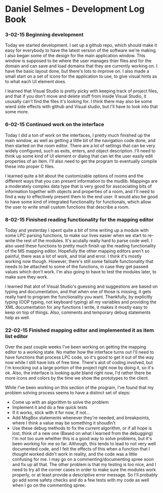 # Daniel Selmes  - Development Log Book

### 3-02-15 Beginning development
Today we started development. I set up a github repo, which should make it easy for everybody to have the latest version of the software we're making. I also began some of the design for the main application window. This window is supposed to be where the user manages thier files and for the domain and can save and load domains that they are currently working on. I have the basic layout done, but there's lots to improve on. I also made a small start on a set of icons for the application to use, to give visual hints as to what each UI element does. 

I learned that Visual Studio is pretty picky with keeping track of project files, and that if you don't move and delete stuff from inside Visual Studio, it ususally can't find the files it's looking for. I think there may also be some wierd side effects with github and Visual studio, but I'll have to look into that some more. 

### 6-02-15 Continued work on the interface
Today I did a ton of work on the interfaces, I pretty much finished up the main window, as well as getting a little bit of the navigation code done, and then started on the room editor. There are a lot of settings that can be very widely configured, such as exits, enters, and object description. I'll need to think up some kind of UI element or dialog that can let the user easily edit properties of an item. I'll also need to get the program to eventually compile these into proper C files.

I learned quite a bit about the customizable options of rooms and the different ways that you can present information to the mudlib. Mappings are a moderately complex data type that is very good for asscociating bits of information together with objects and properties of a room, and I'll need to find a way to effectively present them to the end user. It would also be good to have some kind of integrated functionality for functionals, which allow the user to write small custom functions that describe a room. 

### 8-02-15 Finished reading functionality for the mapping editor
Today and yesterday I spent quite a bit of time writing up a module with some LPC parsing functions, to make our lives easier when we start to re-write the rest of the modules. It's acutally really hard to parse code well. I also used these functions to pretty much finish up the reading functionality of the MS mapping editor. Hopefully the other mapping editors aren't so painful, there was a lot of work, and trial and error. I think it's mostly working now though. However, there's still some failsafe functionality that needs to be attached to some of the functions, in case they get passed values which don't work. I'm also going to have to test the modules later, to make sure they work.

I learned that alot of Visual Studio's guessing and suggestions are based on typing and documentation, and that when one of those is missing, it gets really hard to program the functionality you want. Thankfully, by explicitly typing (OOP typing, not keyboard typing) all my variables and providing the XML documentation for any functions I write, it makes it mostly easy to keep on top of things. Also, comments and temporary debug statements help as well.

### 22-02-15 Finished mapping editor and implemented it as item list editor
Over the past couple weeks I've been working on getting the mapping editor to a working state. No matter how the interface turns out I'll need to have functions that process LPC code, so it's good to get it out of the way now while I still have lots of free time. There's alot of coding involved, but I'm knocking out a large portion of the project right now by doing it, so it's ok. Also, the interface is looking quite bland right now, I'd rather there be more icons and colors by the time we show the prototypes to the client.  

While I've been working on this section of the program, I've found that my problem solving process seems to have a distinct set of steps:
- Come up with an algorithm to solve the problem
- Implement it and do a few quick tests
- If it works, stick with it for now, if not...
- Add MsgBox statements whenever they're needed, and breakpoints, where I think a value may be something it shoudln't
- Use these debug methods to fix the current algorithm, or if all hope is lost, think of a new one (Based on what I learned from the debugging)
I'm not too sure whether this is a good way to solve problems, but it's been working for me so far. Although, this tends to lead to not very well documented code, and I felt the effects of this when a function that I *thought* worked didn't work in reality, and the code was a little confusing for me. I may go on a commenting/documenting spree soon and fix up all that. The other problem is that my testing is too nice, and I need to try all the corner cases in order to make sure the modules work properly, or at least provide a descriptive error message. So I'll probably go add some safety checks and do a few tests with my code as well when I go on the commenting spree. 
